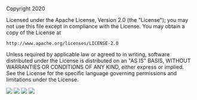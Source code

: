 Copyright 2020

Licensed under the Apache License, Version 2.0 (the "License");
you may not use this file except in compliance with the License.
You may obtain a copy of the License at

    http://www.apache.org/licenses/LICENSE-2.0

Unless required by applicable law or agreed to in writing, software
distributed under the License is distributed on an "AS IS" BASIS,
WITHOUT WARRANTIES OR CONDITIONS OF ANY KIND, either express or implied.
See the License for the specific language governing permissions and
limitations under the License.

<img src="documentation/images/CS_Amplifier_Page_1.png">
<img src="documentation/images/CS_Amplifier_Page_2.png">
<img src="documentation/images/CS_Amplifier_Page_3.png">
<img src="documentation/images/CS_Amplifier_Page_4.png">
